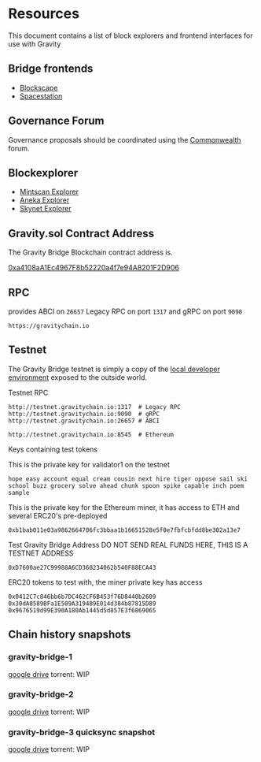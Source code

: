 # Resources

This document contains a list of block explorers and frontend interfaces for use with Gravity

## Bridge frontends

- [Blockscape](https://bridge.blockscape.network/#/)
- [Spacestation](https://spacestation.zone/)

## Governance Forum

Governance proposals should be coordinated using the [Commonwealth](https://commonwealth.im/gravity-bridge) forum.

## Blockexplorer

- [Mintscan Explorer](https://www.mintscan.io/gravity-bridge)
- [Aneka Explorer](https://gravity.aneka.io/)
- [Skynet Explorer](https://www.skynetexplorers.com/gravity-bridge)

## Gravity.sol Contract Address

The Gravity Bridge Blockchain contract address is.

[0xa4108aA1Ec4967F8b52220a4f7e94A8201F2D906](https://etherscan.io/address/0xa4108aA1Ec4967F8b52220a4f7e94A8201F2D906)

## RPC

provides ABCI on `26657` Legacy RPC on port `1317` and gRPC on port `9090`

```text
https://gravitychain.io
```

## Testnet

The Gravity Bridge testnet is simply a copy of the [local developer environment](https://github.com/Gravity-Bridge/Gravity-Bridge/blob/main/docs/developer/environment-setup.md) exposed to the outside world.

Testnet RPC

```text
http://testnet.gravitychain.io:1317  # Legacy RPC
http://testnet.gravitychain.io:9090  # gRPC
http://testnet.gravitychain.io:26657 # ABCI

http://testnet.gravitychain.io:8545  # Ethereum
```

Keys containing test tokens

This is the private key for validator1 on the testnet

```text
hope easy account equal cream cousin next hire tiger oppose sail ski school buzz grocery solve ahead chunk spoon spike capable inch poem sample
```

This is the private key for the Ethereum miner, it has access to ETH and several ERC20's pre-deployed

```text
0xb1bab011e03a9862664706fc3bbaa1b16651528e5f0e7fbfcbfdd8be302a13e7
```

Test Gravity Bridge Address DO NOT SEND REAL FUNDS HERE, THIS IS A TESTNET ADDRESS

```text
0xD7600ae27C99988A6CD360234062b540F88ECA43
```

ERC20 tokens to test with, the miner private key has access

```text
0x0412C7c846bb6b7DC462CF6B453f76D8440b2609
0x30dA8589BFa1E509A319489E014d384b87815D89
0x9676519d99E390A180Ab1445d5d857E3f6869065
```

## Chain history snapshots

### gravity-bridge-1

[google drive](https://drive.google.com/file/d/1LsGK-eBSfAditKHAJDBVQ0RhRRE4e8u0/view?usp=sharing)
torrent: WIP

### gravity-bridge-2

[google drive](https://drive.google.com/file/d/1gdYvEiLTDEGz1IY0kzhTG0ah5bz26uWW/view?usp=sharing)
torrent: WIP

### gravity-bridge-3 quicksync snapshot

[google drive](https://drive.google.com/file/d/1_zdRpvhKCpyeAM43tLZD1XSYbXu7ZLmR/view?usp=sharing)
torrent: WIP

